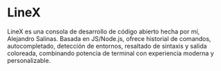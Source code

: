 # LineX
LineX es una consola de desarrollo de código abierto hecha por mí, Alejandro Salinas. Basada en JS/Node.js, ofrece historial de comandos, autocompletado, detección de entornos, resaltado de sintaxis y salida coloreada, combinando potencia de terminal con experiencia moderna y personalizable.
